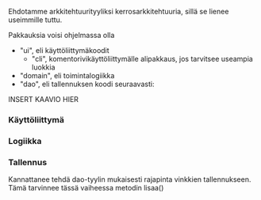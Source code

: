 Ehdotamme arkkitehtuurityyliksi kerrosarkkitehtuuria, sillä se lienee useimmille tuttu.

Pakkauksia voisi ohjelmassa olla
 - "ui", eli käyttöliittymäkoodit
   - "cli", komentorivikäyttöliittymälle alipakkaus, jos tarvitsee useampia luokkia
 - "domain", eli toimintalogiikka
 - "dao", eli tallennuksen koodi
seuraavasti:

INSERT KAAVIO HIER

### Käyttöliittymä



### Logiikka



### Tallennus

Kannattanee tehdä dao-tyylin mukaisesti rajapinta vinkkien tallennukseen. Tämä tarvinnee tässä vaiheessa metodin lisaa()
